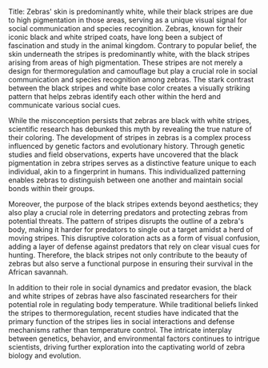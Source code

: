 Title: Zebras' skin is predominantly white, while their black stripes are due to high pigmentation in those areas, serving as a unique visual signal for social communication and species recognition.
Zebras, known for their iconic black and white striped coats, have long been a subject of fascination and study in the animal kingdom. Contrary to popular belief, the skin underneath the stripes is predominantly white, with the black stripes arising from areas of high pigmentation. These stripes are not merely a design for thermoregulation and camouflage but play a crucial role in social communication and species recognition among zebras. The stark contrast between the black stripes and white base color creates a visually striking pattern that helps zebras identify each other within the herd and communicate various social cues.

While the misconception persists that zebras are black with white stripes, scientific research has debunked this myth by revealing the true nature of their coloring. The development of stripes in zebras is a complex process influenced by genetic factors and evolutionary history. Through genetic studies and field observations, experts have uncovered that the black pigmentation in zebra stripes serves as a distinctive feature unique to each individual, akin to a fingerprint in humans. This individualized patterning enables zebras to distinguish between one another and maintain social bonds within their groups.

Moreover, the purpose of the black stripes extends beyond aesthetics; they also play a crucial role in deterring predators and protecting zebras from potential threats. The pattern of stripes disrupts the outline of a zebra's body, making it harder for predators to single out a target amidst a herd of moving stripes. This disruptive coloration acts as a form of visual confusion, adding a layer of defense against predators that rely on clear visual cues for hunting. Therefore, the black stripes not only contribute to the beauty of zebras but also serve a functional purpose in ensuring their survival in the African savannah.

In addition to their role in social dynamics and predator evasion, the black and white stripes of zebras have also fascinated researchers for their potential role in regulating body temperature. While traditional beliefs linked the stripes to thermoregulation, recent studies have indicated that the primary function of the stripes lies in social interactions and defense mechanisms rather than temperature control. The intricate interplay between genetics, behavior, and environmental factors continues to intrigue scientists, driving further exploration into the captivating world of zebra biology and evolution.